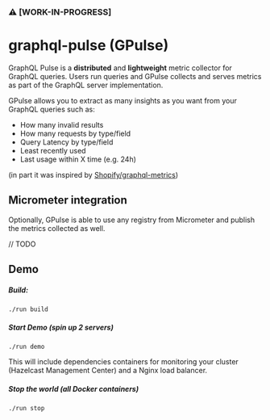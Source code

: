 ### ⚠️ [WORK-IN-PROGRESS] 
# graphql-pulse (GPulse)

GraphQL Pulse is a **distributed** and **lightweight** metric collector for GraphQL queries. Users run queries and GPulse collects and serves metrics as part of the GraphQL server implementation.  

GPulse allows you to extract as many insights as you want from your GraphQL queries such as:

- How many invalid results
- How many requests by type/field
- Query Latency by type/field
- Least recently used
- Last usage within X time (e.g. 24h)

(in part it was inspired by [Shopify/graphql-metrics](https://github.com/Shopify/graphql-metrics))

## Micrometer integration

Optionally, GPulse is able to use any registry from Micrometer and publish the metrics collected as well.

// TODO

## Demo

##### Build:
```
./run build
```

##### Start Demo (spin up 2 servers)
```
./run demo
```

This will include dependencies containers for monitoring your cluster (Hazelcast Management Center) and a Nginx load balancer.

##### Stop the world (all Docker containers)
```
./run stop
```

